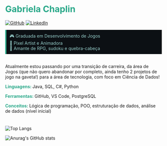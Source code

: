 # <strong style="color:#2aa889;">Gabriela Chaplin</strong>
[![GitHub](https://img.shields.io/badge/GitHub-2aa889?style=for-the-badge&logo=github&logoColor=0c1014)](https://github.com/ChaplinG) 
[![LinkedIn](https://img.shields.io/badge/LinkedIn-2aa889?style=for-the-badge&logo=linkedin&logoColor=99d1ce)](https://www.linkedin.com/in/gabriela-g-chaplin/)

<div style="border-left: 4px solid #2aa889; padding: 10px; background-color: #0c1014; color: #99d1ce;">
🎮 Graduada em Desenvolvimento de Jogos<br>
👾 Pixel Artist e Animadora<br>
🎲 Amante de RPG, sudoku e quebra-cabeça
</div><br>

Atualmente estou passando por uma transição de carreira, da área de Jogos (que não quero abandonar por completo, ainda tenho 2 projetos de jogo na gaveta!) para a área de tecnologia, com foco em Ciência de Dados!

<p><strong style="color:#2aa889;">Linguagens: </strong>Java, SQL, C#, Python<br>
<p><strong style="color:#2aa889;">Ferramentas: </strong>GitHub, VS Code, PostgreSQL <br>
<p><strong style="color:#2aa889;">Conceitos: </strong> Lógica de programação, POO, estruturação de dados, análise de dados (nível inicial)

# 
![Top Langs](https://github-readme-stats-git-masterrstaa-rickstaa.vercel.app/api/top-langs/?username=ChaplinG&layout=compact&bg_color=0c1014&border_color=99d1ce&title_color=2aa889&text_color=99d1ce)

![Anurag's GitHub stats](https://github-readme-stats.vercel.app/api?username=ChaplinG&theme=gotham&show_icons=true&hide_title=true)

